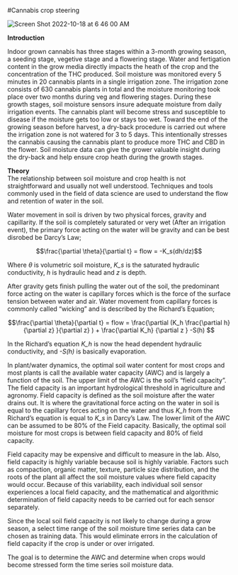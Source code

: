 #Cannabis crop steering<br />



![Screen Shot 2022-10-18 at 6 46 00 AM](https://user-images.githubusercontent.com/62969383/197302490-7dd177b9-a653-40b7-8a10-0af5c79e2f80.png)


**Introduction**<br />

Indoor grown cannabis has three stages within a 3-month growing season, a seeding stage, vegetive stage and a flowering stage. Water and fertigation content in the grow media directly impacts the heath of the crop and the concentration of the THC produced. Soil moisture was monitored every 5 minutes in 20 cannabis plants in a single irrigation zone. The irrigation zone consists of 630 cannabis plants in total and the moisture monitoring took place over two months during veg and flowering stages.  During these growth stages, soil moisture sensors insure adequate moisture from daily irrigation events. The cannabis plant will become stress and susceptible to disease if the moisture gets too low or stays too wet. Toward the end of the growing season before harvest, a dry-back procedure is carried out where the irrigation zone is not watered for 3 to 5 days. This intentionally stresses the cannabis causing the cannabis plant to produce more THC and CBD in the flower.  Soil moisture data can give the grower valuable insight during the dry-back and help ensure crop heath during the growth stages. 

**Theory**<br />
The relationship between soil moisture and crop health is not straightforward and usually not well understood.  Techniques and tools commonly used in the field of data science are used to understand the flow and retention of water in the soil.  

Water movement in soil is driven by two physical forces, gravity and capillarity. If the soil is completely saturated or very wet (After an irrigation event), the primary force acting on the water will be gravity and can be best disrobed be Darcy’s Law; 


$$\frac{\partial \theta}{\partial t} = flow  = -K_s(dh/dz)$$

Where $\theta$  is volumetric soil moisture, *K_s* is the saturated hydraulic conductivity, *h* is hydraulic head and *z* is depth.  

After gravity gets finish pulling the water out of the soil, the predominant force acting on the water is capillary forces which is the force of the surface tension between water and air. Water movement from capillary forces is commonly called “wicking” and is described by the Richard’s Equation;


$$\frac{\partial \theta}{\partial t} = flow  =   \frac{\partial (K_h   \frac{\partial h}{\partial z}         }{\partial z} )  + \frac{\partial K_h} {\partial z }   -S(h) $$    



In the Richard’s equation *K_h* is now the head dependent hydraulic conductivity, and *-S(h)* is basically evaporation. 

In plant/water dynamics, the optimal soil water content for most crops and most plants is call the available water capacity (AWC) and is largely a function of the soil. The upper limit of the AWC is the soil’s “field capacity”. The field capacity is an important hydrological threshold in agriculture and agronomy. Field capacity is defined as the soil moisture after the water drains out. It is where the gravitational force acting on the water in soil is equal to the capillary forces acting on the water and thus *K_h* from the Richard’s equation is equal to *K_s* in Darcy’s Law.  The lower limit of the AWC can be assumed to be 80% of the Field capacity. Basically, the optimal soil moisture for most crops is between field capacity and 80% of field capacity. 

Field capacity may be expensive and difficult to measure in the lab. Also, field capacity is highly variable because soil is highly variable. Factors such as compaction, organic matter, texture, particle size distribution, and the roots of the plant all affect the soil moisture values where field capacity would occur.  Because of this variability, each individual soil sensor experiences a local field capacity, and the mathematical and algorithmic determination of field capacity needs to be carried out for each sensor separately. 

Since the local soil field capacity is not likely to change during a grow season, a select time range of the soil moisture time series data can be chosen as training data. This would eliminate errors in the calculation of field capacity if the crop is under or over irrigated.    

The goal is to determine the AWC and determine when crops would become stressed form the time series soil moisture data. 
